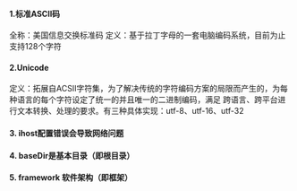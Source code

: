 #### 1.标准ASCII码
全称：美国信息交换标准码
定义：基于拉丁字母的一套电脑编码系统，目前为止支持128个字符

#### 2.Unicode
定义：拓展自ACSII字符集，为了解决传统的字符编码方案的局限而产生的，为每种语言的每个字符设定了统一的并且唯一的二进制编码，满足
跨语言、跨平台进行文本转换、处理的要求。有三种具体实现：utf-8、utf-16、utf-32

#### 3. ihost配置错误会导致网络问题

#### 4. baseDir是基本目录（即根目录）

#### 5. framework 软件架构（即框架）